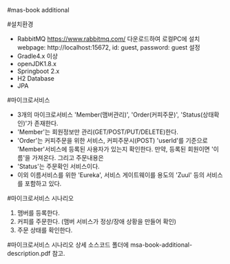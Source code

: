 #mas-book additional

#설치환경
 - RabbitMQ https://www.rabbitmq.com/ 다운로드하여 로컬PC에 설치
   webpage: http://localhost:15672, id: guest, password: guest 설정
 - Gradle4.x 이상
 - openJDK1.8.x
 - Springboot 2.x
 - H2 Database
 - JPA
 
#마이크로서비스
 - 3개의 마이크로서비스 'Member(맴버관리)', 'Order(커피주문)', 'Status(상태확인)'가 존재한다. 
 - 'Member'는 회원정보만 관리(GET/POST/PUT/DELETE)한다.
 - 'Order'는 커피주문을 위한 서비스, 커피주문시(POST) 'userId'를 기준으로 'Member'서비스에 등록된 사용자가 있는지 확인한다.
    만약, 등록된 회원이면 '이름'을 가져온다. 그리고 주문내용은 
 - 'Status'는 주문확인 서비스이다.   
 - 이외 이름서비스를 위한 'Eureka', 서비스 게이트웨이를 용도의 'Zuul' 등의 서비스를 포함하고 있다.
 
#마이크로서비스 시나리오 
  1. 맴버를 등록한다.
  2. 커피를 주문한다. (맴버 서비스가 정상/장애 상황을 만들어 확인) 
  3. 주문 상태를 확인한다.

#마이크로서비스 시나리오 상세
  소스코드 폴더에 msa-book-additional-description.pdf 참고.
